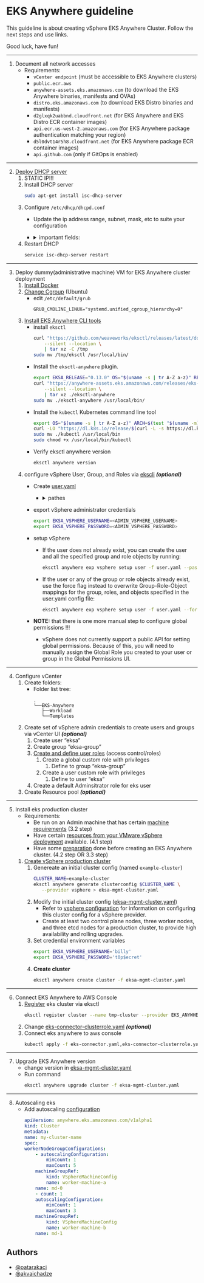 # EKS Anywhere guideline
This guideline is about creating vSphere EKS Anywhere Cluster.
Follow the next steps and use links.

Good luck, have fun!

---

1. Document all network accesses
    - Requirements:
        - `vCenter endpoint` (must be accessible to EKS Anywhere clusters)
        - `public.ecr.aws`
        - `anywhere-assets.eks.amazonaws.com` (to download the EKS Anywhere binaries, manifests and OVAs)
        - `distro.eks.amazonaws.com` (to download EKS Distro binaries and manifests)
        - `d2glxqk2uabbnd.cloudfront.net` (for EKS Anywhere and EKS Distro ECR container images)
        - `api.ecr.us-west-2.amazonaws.com` (for EKS Anywhere package authentication matching your region)
        - `d5l0dvt14r5h8.cloudfront.net` (for EKS Anywhere package ECR container images)
        - `api.github.com` (only if GitOps is enabled)

---

2. [Deploy DHCP server](https://anywhere.eks.amazonaws.com/docs/reference/vsphere/vsphere-dhcp/)
    1. STATIC IP!!!
    2. Install DHCP server
        ```sh  
        sudo apt-get install isc-dhcp-server
        ```
    3. Configure `/etc/dhcp/dhcpd.conf`
        - Update the ip address range, subnet, mask, etc to suite your configuration
        - <details><summary>important fields:</summary>

            - `option domain-name;`
            - `option domain-name-servers;`
            - `subnet;`
            - `range;`
            - `option subnet-mask;`
            - `option routers;`
            - `option domain-name-servers;`
            - <details><summary>example:</summary>

                ```
                default-lease-time 600;
                max-lease-time 7200;
                
                ddns-update-style none;
                
                authoritative;
                
                option domain-name "example.local";
                option domain-name-servers dc01.example.local, dc02.example.local;


                subnet 10.8.105.0 netmask 255.255.255.0 {
                    range 10.8.105.9  10.8.105.41;
                    option subnet-mask 255.255.255.0;
                    option routers 10.8.105.1;
                    option domain-name-servers dc01.example.local, dc02.example.local;;
                }
                ```

                </details>
        </details>
    4. Restart DHCP
        ```sh  
        service isc-dhcp-server restart
        ```

---

3. Deploy dummy(administrative machine) VM for EKS Anywhere cluster deployment
    1. [Install Docker](https://docs.docker.com/engine/install/ubuntu/)
    2. [Change Cgroup](https://anywhere.eks.amazonaws.com/docs/tasks/troubleshoot/troubleshooting/#cgroups-v2-is-not-supported-in-ubuntu-2110-and-2204) (Ubuntu)
        - edit `/etc/default/grub`
            ``` 
            GRUB_CMDLINE_LINUX="systemd.unified_cgroup_hierarchy=0"
            ```
    3. [Install EKS Anywhere CLI tools](https://anywhere.eks.amazonaws.com/docs/getting-started/install/)
        - install `eksctl`
            ```sh
            curl "https://github.com/weaveworks/eksctl/releases/latest/download/eksctl_$(uname -s)_amd64.tar.gz" \
                --silent --location \
                | tar xz -C /tmp
            sudo mv /tmp/eksctl /usr/local/bin/
            ```
        - Install the `eksctl-anywhere` plugin.
            ```sh
            export EKSA_RELEASE="0.13.0" OS="$(uname -s | tr A-Z a-z)" RELEASE_NUMBER=25
            curl "https://anywhere-assets.eks.amazonaws.com/releases/eks-a/${RELEASE_NUMBER}/artifacts/eks-a/v${EKSA_RELEASE}/${OS}/amd64/eksctl-anywhere-v${EKSA_RELEASE}-${OS}-amd64.tar.gz" \
                --silent --location \
                | tar xz ./eksctl-anywhere
            sudo mv ./eksctl-anywhere /usr/local/bin/
            ```
        - Install the `kubectl` Kubernetes command line tool
            ``` sh
            export OS="$(uname -s | tr A-Z a-z)" ARCH=$(test "$(uname -m)" = 'x86_64' && echo 'amd64' || echo 'arm64')
            curl -LO "https://dl.k8s.io/release/$(curl -L -s https://dl.k8s.io/release/stable.txt)/bin/${OS}/${ARCH}/kubectl"
            sudo mv ./kubectl /usr/local/bin
            sudo chmod +x /usr/local/bin/kubectl
            ```
        -  Verify eksctl anywhere version
            ```sh
            eksctl anywhere version
            ```
    4. configure vSphere User, Group, and Roles via [ekscli](https://anywhere.eks.amazonaws.com/docs/reference/vsphere/vsphere-preparation/#configure-via-eksa-cli) ***(optional)***
        - Create [user.yaml](user.yaml)
            - <details><summary>pathes</summary>

                - network path: `/<datacenter>/network/<folder>`
                - datastore path: `/<datacenter>/datastore/<folder>`
                - resourcePool path: `/<datacenter>/host/<resource-pool-name>/Resources`
                - folder path: `/<datacenter>/vm/<folder>`
                - template path: `/<datacenter>/vm/<folder>`

            </details>
        - export vSphere administrator credentials
            ```sh
            export EKSA_VSPHERE_USERNAME=<ADMIN_VSPHERE_USERNAME>
            export EKSA_VSPHERE_PASSWORD=<ADMIN_VSPHERE_PASSWORD>
            ```
        - setup vSphere
            - If the user does not already exist, you can create the user and all the specified group and role objects by running:
                ```sh
                eksctl anywhere exp vsphere setup user -f user.yaml --password '<NewUserPassword>'
                ```
            - If the user or any of the group or role objects already exist, use the force flag instead to overwrite Group-Role-Object mappings for the group, roles, and objects specified in the user.yaml config file:
                ```sh
                eksctl anywhere exp vsphere setup user -f user.yaml --force
                ```
        - **NOTE:** that there is one more manual step to configure global permissions !!!
            - vSphere does not currently support a public API for setting global permissions. Because of this, you will need to manually assign the Global Role you created to your user or group in the Global Permissions UI.


---

4. Configure vCenter
    1. Create folders:
        - Folder list tree:
            ```
            .
            └──EKS-Anywhere
               ├──Workload
               └──Templates
            ```
    2.  Create set of vSphere admin credentials to create users and groups via vCenter UI ***(optional)***
        1. Create user “eksa”
        2. Create group “eksa-group”
        3. [Create and define user roles](https://anywhere.eks.amazonaws.com/docs/reference/vsphere/vsphere-preparation/#create-and-define-user-roles) (access control/roles)
            1. Create a global custom role with privileges
                1. Define to group “eksa-group”
            2. Create a user custom role with privileges
                1. Define to user “eksa”
        4. Create a default Adminsitrator role for eks user
    3. Create Resource pool ***(optional)***

---

5. Install eks production cluster
    - Requirements:
        - Be run on an Admin machine that has certain [machine requirements](https://anywhere.eks.amazonaws.com/docs/getting-started/install/) (3.2 step)
        - Have certain [resources from your VMware vSphere deployment](https://anywhere.eks.amazonaws.com/docs/reference/vsphere/vsphere-prereq/) available. (4.1 step)
        - Have some [preparation](https://anywhere.eks.amazonaws.com/docs/reference/vsphere/vsphere-preparation/) done before creating an EKS Anywhere cluster. (4.2 step OR 3.3 step)
    1. [Create vSphere production cluster](https://anywhere.eks.amazonaws.com/docs/getting-started/production-environment/vsphere-getstarted/)
        1. Genereate an initial cluster config (named `example-cluster`)
            ```sh
            CLUSTER_NAME=example-cluster
            eksctl anywhere generate clusterconfig $CLUSTER_NAME \
               --provider vsphere > eksa-mgmt-cluster.yaml
            ```
        2. Modify the initial cluster config ([eksa-mgmt-cluster.yaml](eksa-mgmt-cluster.yaml))
            - Refer to [vsphere configuration](https://anywhere.eks.amazonaws.com/docs/reference/clusterspec/vsphere/) for information on configuring this cluster config for a vSphere provider.
            - Create at least two control plane nodes, three worker nodes, and three etcd nodes for a production cluster, to provide high availability and rolling upgrades.
        3. Set credential environment variables
            ```sh
            export EKSA_VSPHERE_USERNAME='billy'
            export EKSA_VSPHERE_PASSWORD='t0p$ecret'
            ```
        4. **Create cluster**
            ```sh
            eksctl anywhere create cluster -f eksa-mgmt-cluster.yaml
            ```

---

6. Connect EKS Anywhere to AWS Console
    1. [Register](https://eksctl.io/usage/eks-connector/) eks cluster via eksctl
        ```sh
        eksctl register cluster --name tmp-cluster --provider EKS_ANYWHERE
        ```
    2. Change [eks-connector-clusterrole.yaml](eks-connector-clusterrole.yaml) ***(optional)***
    3. Connect eks anywhere to aws console
        ```sh
        kubectl apply -f eks-connector.yaml,eks-connector-clusterrole.yaml,eks-connector-console-dashboard-full-access-group.yaml
        ```

---

7. Upgrade EKS Anywhere version
    - change version in [eksa-mgmt-cluster.yaml](eksa-mgmt-cluster.yaml)
    - Run command
        ```sh
        eksctl anywhere upgrade cluster -f eksa-mgmt-cluster.yaml
        ```

---

8. Autoscaling eks 
    - Add autoscaling [configuration](https://anywhere.eks.amazonaws.com/docs/reference/clusterspec/optional/autoscaling/)
        ```yaml
        apiVersion: anywhere.eks.amazonaws.com/v1alpha1
        kind: Cluster
        metadata:
        name: my-cluster-name
        spec:
        workerNodeGroupConfigurations:
            - autoscalingConfiguration:
                minCount: 1
                maxCount: 5
            machineGroupRef:
                kind: VSphereMachineConfig
                name: worker-machine-a
            name: md-0
            - count: 1
            autoscalingConfiguration:
                minCount: 1
                maxCount: 3
            machineGroupRef:
                kind: VSphereMachineConfig
                name: worker-machine-b
            name: md-1
        ```


## Authors

- [@patarakaci](https://github.com/patarakaci)
- [@akvaichadze](https://github.com/akvaichadze)
